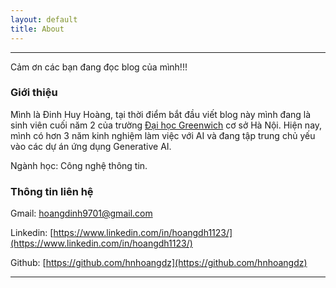 ```yaml
---
layout: default
title: About
---
```


<hr>

Cảm ơn các bạn đang đọc blog của mình!!! 

### **Giới thiệu**

Mình là Đinh Huy Hoàng, tại thời điểm bắt đầu viết blog này mình đang là sinh viên cuối năm 2 của trường [Đại học Greenwich](https://www.facebook.com/GreenwichVietnam) cơ sở Hà Nội. Hiện nay, mình có hơn 3 năm kinh nghiệm làm việc với AI và đang tập trung chủ yếu vào các dự án ứng dụng Generative AI.

Ngành học: Công nghệ thông tin.

### **Thông tin liên hệ**

Gmail: hoangdinh9701@gmail.com

Linkedin: [https://www.linkedin.com/in/hoangdh1123/](https://www.linkedin.com/in/hoangdh1123/)

Github: [https://github.com/hnhoangdz](https://github.com/hnhoangdz)

<hr>